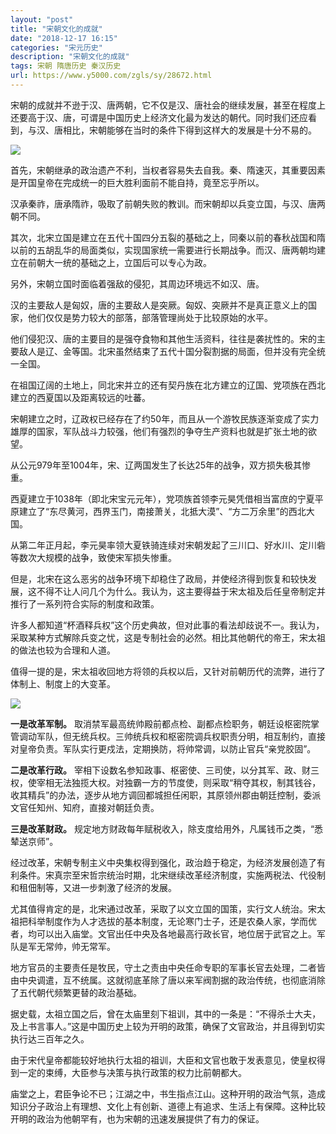 ```yaml
---
layout: "post"
title: "宋朝文化的成就"
date: "2018-12-17 16:15"
categories: "宋元历史"
description: "宋朝文化的成就"
tags: 宋朝 隋唐历史 秦汉历史
url: https://www.y5000.com/zgls/sy/28672.html
---
```






宋朝的成就并不逊于汉、唐两朝，它不仅是汉、唐社会的继续发展，甚至在程度上还要高于汉、唐，可谓是中国历史上经济文化最为发达的朝代。同时我们还应看到，与汉、唐相比，宋朝能够在当时的条件下得到这样大的发展是十分不易的。

![](https://img.y5000.com/uploads/allimg/180223/13-1P223142Ja34.jpg)

首先，宋朝继承的政治遗产不利，当权者容易失去自我。秦、隋速灭，其重要因素是开国皇帝在完成统一的巨大胜利面前不能自持，竟至忘乎所以。

汉承秦祚，唐承隋祚，吸取了前朝失败的教训。而宋朝却以兵变立国，与汉、唐两朝不同。

其次，北宋立国是建立在五代十国四分五裂的基础之上，同秦以前的春秋战国和隋以前的五胡乱华的局面类似，实现国家统一需要进行长期战争。而汉、唐两朝均建立在前朝大一统的基础之上，立国后可以专心为政。

另外，宋朝立国时面临着强敌的侵犯，其周边环境远不如汉、唐。

汉的主要敌人是匈奴，唐的主要敌人是突厥。匈奴、突厥并不是真正意义上的国家，他们仅仅是势力较大的部落，部落管理尚处于比较原始的水平。

他们侵犯汉、唐的主要目的是强夺食物和其他生活资料，往往是袭扰性的。宋的主要敌人是辽、金等国。北宋虽然结束了五代十国分裂割据的局面，但并没有完全统一全国。

在祖国辽阔的土地上，同北宋并立的还有契丹族在北方建立的辽国、党项族在西北建立的西夏国以及距离较远的吐蕃。

宋朝建立之时，辽政权已经存在了约50年，而且从一个游牧民族逐渐变成了实力雄厚的国家，军队战斗力较强，他们有强烈的争夺生产资料也就是扩张土地的欲望。

从公元979年至1004年，宋、辽两国发生了长达25年的战争，双方损失极其惨重。

西夏建立于1038年（即北宋宝元元年），党项族首领李元昊凭借相当富庶的宁夏平原建立了“东尽黄河，西界玉门，南接萧关，北抵大漠”、“方二万余里”的西北大国。

从第二年正月起，李元昊率领大夏铁骑连续对宋朝发起了三川口、好水川、定川砦等数次大规模的战争，致使宋军损失惨重。

但是，北宋在这么恶劣的战争环境下却稳住了政局，并使经济得到恢复和较快发展，这不得不让人问几个为什么。我认为，这主要得益于宋太祖及后任皇帝制定并推行了一系列符合实际的制度和政策。

许多人都知道“杯酒释兵权”这个历史典故，但对此事的看法却歧说不一。我认为，采取某种方式解除兵变之忧，这是专制社会的必然。相比其他朝代的帝王，宋太祖的做法也较为合理和人道。

值得一提的是，宋太祖收回地方将领的兵权以后，又针对前朝历代的流弊，进行了体制上、制度上的大变革。

![](https://img.y5000.com/uploads/allimg/180223/13-1P223142PNM.jpg)

**一是改革军制。**
取消禁军最高统帅殿前都点检、副都点检职务，朝廷设枢密院掌管调动军队，但无统兵权。三帅统兵权和枢密院调兵权职责分明，相互制约，直接对皇帝负责。军队实行更戍法，定期换防，将帅常调，以防止官兵“亲党胶固”。

**二是改革行政。**
宰相下设数名参知政事、枢密使、三司使，以分其军、政、财三权，使宰相无法独揽大权。对独霸一方的节度使，则采取“稍夺其权，制其钱谷，收其精兵”的办法，逐步从地方调回都城担任闲职，其原领州郡由朝廷控制，委派文官任知州、知府，直接对朝廷负责。

**三是改革财政。** 规定地方财政每年赋税收入，除支度给用外，凡属钱币之类，“悉辇送京师”。

经过改革，宋朝专制主义中央集权得到强化，政治趋于稳定，为经济发展创造了有利条件。宋真宗至宋哲宗统治时期，北宋继续改革经济制度，实施两税法、代役制和租佃制等，又进一步刺激了经济的发展。

尤其值得肯定的是，北宋通过改革，采取了以文立国的国策，实行文人统治。宋太祖把科举制度作为人才选拔的基本制度，无论寒门士子，还是农桑人家，学而优者，均可以出入庙堂。文官出任中央及各地最高行政长官，地位居于武官之上。军队是军无常帅，帅无常军。

地方官员的主要责任是牧民，守土之责由中央任命专职的军事长官去处理，二者皆由中央调遣，互不统属。这就彻底革除了唐以来军阀割据的政治传统，也彻底消除了五代朝代频繁更替的政治基础。

据史载，太祖立国之后，曾在太庙里刻下祖训，其中的一条是：“不得杀士大夫，及上书言事人。”这是中国历史上较为开明的政策，确保了文官政治，并且得到切实执行达三百年之久。

由于宋代皇帝都能较好地执行太祖的祖训，大臣和文官也敢于发表意见，使皇权得到一定的束缚，大臣参与决策与执行政策的权力比前朝都大。

庙堂之上，君臣争论不已；江湖之中，书生指点江山。这种开明的政治气氛，造成知识分子政治上有理想、文化上有创新、道德上有追求、生活上有保障。这种比较开明的政治为他朝罕有，也为宋朝的迅速发展提供了有力的保证。
